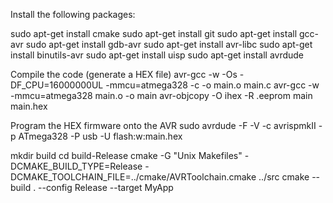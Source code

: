 Install the following packages:

sudo apt-get install cmake
sudo apt-get install git
sudo apt-get install gcc-avr
sudo apt-get install gdb-avr
sudo apt-get install avr-libc
sudo apt-get install binutils-avr
sudo apt-get install uisp
sudo apt-get install avrdude


Compile the code (generate a HEX file)
avr-gcc -w -Os -DF_CPU=16000000UL -mmcu=atmega328 -c -o main.o main.c
avr-gcc -w -mmcu=atmega328 main.o -o main
avr-objcopy -O ihex -R .eeprom main main.hex


Program the HEX firmware onto the AVR
sudo avrdude -F -V -c avrispmkII -p ATmega328 -P usb -U flash:w:main.hex


mkdir build
cd build-Release
cmake -G "Unix Makefiles" -DCMAKE_BUILD_TYPE=Release -DCMAKE_TOOLCHAIN_FILE=../cmake/AVRToolchain.cmake ../src
cmake --build . --config Release --target MyApp
